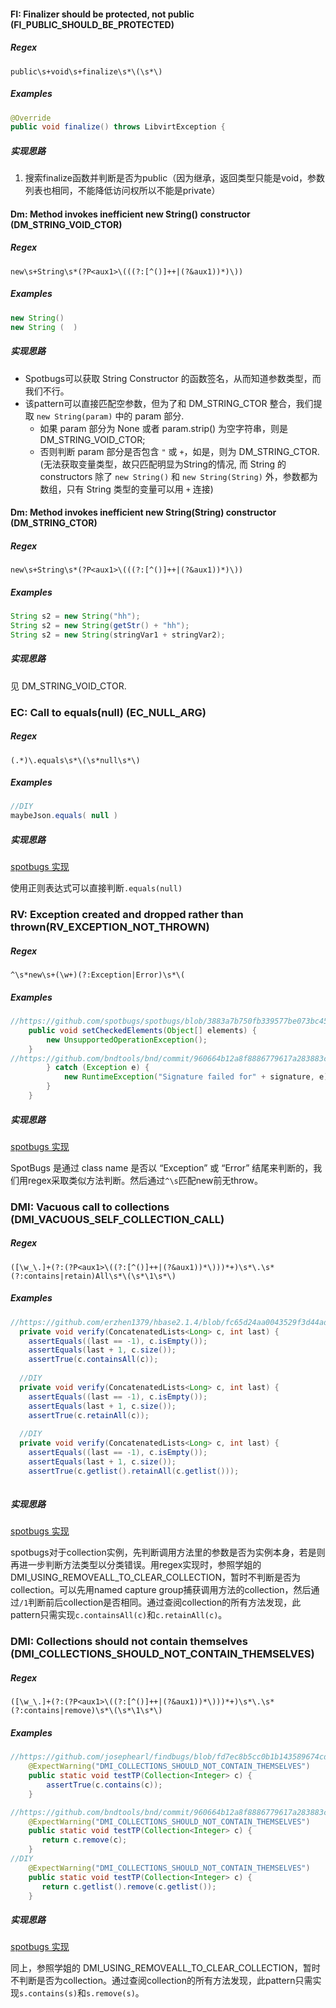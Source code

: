 #### FI: Finalizer should be protected, not public (FI_PUBLIC_SHOULD_BE_PROTECTED)

##### Regex

```regexp
public\s+void\s+finalize\s*\(\s*\) 
```

##### Examples

```java
@Override
public void finalize() throws LibvirtException {
```

##### 实现思路

1. 搜索finalize函数并判断是否为public（因为继承，返回类型只能是void，参数列表也相同，不能降低访问权所以不能是private）

#### Dm: Method invokes inefficient new String() constructor (DM_STRING_VOID_CTOR)

##### Regex

```regexp
new\s+String\s*(?P<aux1>\(((?:[^()]++|(?&aux1))*)\))
```

##### Examples

```java
new String()
new String (  )
```

##### 实现思路

- Spotbugs可以获取 String Constructor 的函数签名，从而知道参数类型，而我们不行。
- 该pattern可以直接匹配空参数，但为了和 DM_STRING_CTOR 整合，我们提取 `new String(param)` 中的 param 部分.
  - 如果 param 部分为 None 或者 param.strip() 为空字符串，则是 DM_STRING_VOID_CTOR;
  - 否则判断 param 部分是否包含 `"` 或 `+`，如是，则为 DM_STRING_CTOR. (无法获取变量类型，故只匹配明显为String的情况, 而 String 的 constructors 除了 `new String()` 和 `new String(String)` 外，参数都为数组，只有 String 类型的变量可以用 `+` 连接)

#### Dm: Method invokes inefficient new String(String) constructor (DM_STRING_CTOR)

##### Regex

```regexp
new\s+String\s*(?P<aux1>\(((?:[^()]++|(?&aux1))*)\))
```

##### Examples

```java
String s2 = new String("hh");
String s2 = new String(getStr() + "hh");
String s2 = new String(stringVar1 + stringVar2);
```

##### 实现思路

见 DM_STRING_VOID_CTOR.

### EC: Call to equals(null) (EC_NULL_ARG)

##### Regex

```regexp
(.*)\.equals\s*\(\s*null\s*\)
```

##### Examples

```java
//DIY
maybeJson.equals( null )
```

##### 实现思路

[spotbugs 实现](https://github.com/spotbugs/spotbugs/blob/07bf864b83083c467e29f1b2de58a2cf5aa5c0d6/spotbugs/src/main/java/edu/umd/cs/findbugs/detect/FindRefComparison.java#L1127)

使用正则表达式可以直接判断`.equals(null)`

### RV: Exception created and dropped rather than thrown(RV_EXCEPTION_NOT_THROWN)

##### Regex

```regexp
^\s*new\s+(\w+)(?:Exception|Error)\s*\(
```

##### Examples

```java
//https://github.com/spotbugs/spotbugs/blob/3883a7b750fb339577be073bc45e36b6f268777b/spotbugsTestCases/src/java/bugIdeas/Ideas_2011_11_02.java
    public void setCheckedElements(Object[] elements) {
        new UnsupportedOperationException();
    }
//https://github.com/bndtools/bnd/commit/960664b12a8f8886779617a283883cdc901cef5e
		} catch (Exception e) {
			new RuntimeException("Signature failed for" + signature, e);
		}
	}
```

##### 实现思路

[spotbugs 实现](https://github.com/spotbugs/spotbugs/blob/07bf864b83083c467e29f1b2de58a2cf5aa5c0d6/spotbugs/src/main/java/edu/umd/cs/findbugs/detect/MethodReturnCheck.java#L300)

SpotBugs 是通过 class name 是否以 “Exception” 或 “Error” 结尾来判断的，我们用regex采取类似方法判断。然后通过`^\s`匹配new前无throw。

### DMI: Vacuous call to collections (DMI_VACUOUS_SELF_COLLECTION_CALL)

##### Regex

```regexp
([\w_\.]+(?:(?P<aux1>\((?:[^()]++|(?&aux1))*\)))*+)\s*\.\s*(?:contains|retain)All\s*\(\s*\1\s*\)
```

##### Examples

```java
//https://github.com/erzhen1379/hbase2.1.4/blob/fc65d24aa0043529f3d44ad4b6e50835b0beb056/hbase-common/src/test/java/org/apache/hadoop/hbase/util/TestConcatenatedLists.java#L129
  private void verify(ConcatenatedLists<Long> c, int last) {
    assertEquals((last == -1), c.isEmpty());
    assertEquals(last + 1, c.size());
    assertTrue(c.containsAll(c));
      
  //DIY
  private void verify(ConcatenatedLists<Long> c, int last) {
    assertEquals((last == -1), c.isEmpty());
    assertEquals(last + 1, c.size());
    assertTrue(c.retainAll(c));
      
  //DIY
  private void verify(ConcatenatedLists<Long> c, int last) {
    assertEquals((last == -1), c.isEmpty());
    assertEquals(last + 1, c.size());
    assertTrue(c.getlist().retainAll(c.getlist()));
      
```

##### 实现思路

[spotbugs 实现](https://github.com/spotbugs/spotbugs/blob/07bf864b83083c467e29f1b2de58a2cf5aa5c0d6/spotbugs/src/main/java/edu/umd/cs/findbugs/detect/FindUnrelatedTypesInGenericContainer.java#L512)

spotbugs对于collection实例，先判断调用方法里的参数是否为实例本身，若是则再进一步判断方法类型以分类错误。用regex实现时，参照学姐的 DMI_USING_REMOVEALL_TO_CLEAR_COLLECTION，暂时不判断是否为collection。可以先用named capture group捕获调用方法的collection，然后通过`/1`判断前后collection是否相同。通过查阅collection的所有方法发现，此pattern只需实现`c.containsAll(c)`和`c.retainAll(c)`。

### DMI: Collections should not contain themselves (DMI_COLLECTIONS_SHOULD_NOT_CONTAIN_THEMSELVES)

##### Regex

```regexp
([\w_\.]+(?:(?P<aux1>\((?:[^()]++|(?&aux1))*\)))*+)\s*\.\s*(?:contains|remove)\s*\(\s*\1\s*\)
```

##### Examples

```java
//https://github.com/josephearl/findbugs/blob/fd7ec8b5cc0b1b143589674cdcdb901fa5dc0dda/findbugsTestCases/src/java/gcUnrelatedTypes/Ideas_2011_06_30.java#L13
    @ExpectWarning("DMI_COLLECTIONS_SHOULD_NOT_CONTAIN_THEMSELVES")
    public static void testTP(Collection<Integer> c) {
        assertTrue(c.contains(c));
    }

//https://github.com/bndtools/bnd/commit/960664b12a8f8886779617a283883cdc901cef5e
    @ExpectWarning("DMI_COLLECTIONS_SHOULD_NOT_CONTAIN_THEMSELVES")
    public static void testTP(Collection<Integer> c) {
       return c.remove(c);
    }
//DIY
    @ExpectWarning("DMI_COLLECTIONS_SHOULD_NOT_CONTAIN_THEMSELVES")
    public static void testTP(Collection<Integer> c) {
       return c.getlist().remove(c.getlist());
    }

```

##### 实现思路

[spotbugs 实现](https://github.com/spotbugs/spotbugs/blob/07bf864b83083c467e29f1b2de58a2cf5aa5c0d6/spotbugs/src/main/java/edu/umd/cs/findbugs/detect/FindUnrelatedTypesInGenericContainer.java#L506)

同上，参照学姐的 DMI_USING_REMOVEALL_TO_CLEAR_COLLECTION，暂时不判断是否为collection。通过查阅collection的所有方法发现，此pattern只需实现`s.contains(s)`和`s.remove(s)`。